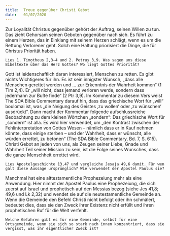 ```yaml
---
title:  Treue gegenüber Christi Gebot
date:   01/07/2020
---
```


Zur Loyalität Christus gegenüber gehört der Auftrag, seinen Willen zu tun. Das zieht Gehorsam seinen Geboten gegenüber nach sich. Es führt zu einem Herzen, das in Einklang mit seinem Herzen schlägt, wenn es um die Rettung Verlorener geht. Solch eine Haltung priorisiert die Dinge, die für Christus Priorität haben.

`Lies 1. Timotheus 2,3–4 und 2. Petrus 3,9. Was sagen uns diese Bibeltexte über das Herz Gottes? Wo liegt Gottes Priorität?`

Gott ist leidenschaftlich daran interessiert, Menschen zu retten. Es gibt nichts Wichtigeres für ihn. Es ist sein innigster Wunsch, „dass alle Menschen gerettet werden und ... zur Erkenntnis der Wahrheit kommen“ (1 Tim 2,4). Er „will nicht, dass jemand verloren werde, sondern dass jedermann zur Buße finde“ (2 Ptr 3,9). Im Kommentar zu diesem Vers weist The SDA Bible Commentary darauf hin, dass das griechische Wort für „will“ boulomai ist, was „die Neigung des Geistes ‚zu wollen‘ oder ‚zu wünschen‘ ausdrückt“. Dann macht der Kommentar folgende aufschlussreiche Beobachtung zu dem kleinen Wörtchen „sondern“: Das griechische Wort für „sondern“ ist alla. Es wird hier verwendet, um „den Kontrast zwischen der Fehlinterpretation von Gottes Wesen – nämlich dass er in Kauf nehmen könnte, dass einige sterben – und der Wahrheit, dass er wünscht, alle würden errettet, zu betonen“ (The SDA Bible Commentary, Bd. 7, S. 615). Christi Gebot an jeden von uns, als Zeugen seiner Liebe, Gnade und Wahrheit Teil seiner Mission zu sein, ist die Folge seines Wunsches, dass die ganze Menschheit errettet wird.

`Lies Apostelgeschichte 13,47 und vergleiche Jesaja 49,6 damit. Für wen galt diese Aussage ursprünglich? Wie verwendet der Apostel Paulus sie?`

Manchmal hat eine alttestamentliche Prophezeiung mehr als eine Anwendung. Hier nimmt der Apostel Paulus eine Prophezeiung, die sich zuerst auf Israel und prophetisch auf den Messias bezog (siehe Jes 41,8; 49,6 und Lk 2,32) und wendet sie auf die neutestamentliche Gemeinde an. Wenn die Gemeinde den Befehl Christi nicht befolgt oder ihn schmälert, bedeutet dies, dass sie den Zweck ihrer Existenz nicht erfüllt und ihren prophetischen Ruf für die Welt verfehlt.

`Welche Gefahren gibt es für eine Gemeinde, selbst für eine Ortsgemeinde, wenn sie sich so stark nach innen konzentriert, dass sie vergisst, was ihr eigentlicher Zweck ist?`
